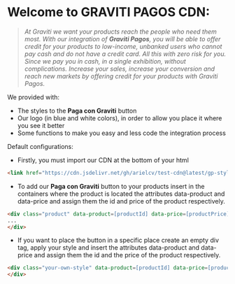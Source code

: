 # Welcome to GRAVITI PAGOS CDN:

> *At Graviti we want your products reach the people who need them most.
With our integration of **Graviti Pagos**, you will be able to offer credit for your products to low-income, unbanked users who cannot pay cash and do not have a credit card. All this with zero risk for you. Since we pay you in cash, in a single exhibition, without complications.
Increase your sales, increase your conversion and reach new markets by offering credit for your products with Graviti Pagos.*

We provided with:

- The styles to the **Paga con Graviti** button
- Our logo (in blue and white colors), in order to allow you place it where you see it better
- Some functions to make you easy and less code the integration process

Default configurations:

- Firstly, you must import our CDN at the bottom of your html

```html
<link href="https://cdn.jsdelivr.net/gh/arielcv/test-cdn@latest/gp-styles.css" rel="stylesheet">
```

- To add our **Paga con Graviti** button to your products insert in the containers where the product is located the attributes data-product and data-price and assign them the id and price of the product respectively.
  
```html
<div class="product" data-product=[productId] data-price=[productPrice]>
...
</div>
```

- If you want to place the button in a specific place create an empty div tag, apply your style and insert the attributes data-product and data-price and assign them the id and the price of the product respectively.

```html
<div class="your-own-style" data-product=[productId] data-price=[productPrice]>
</div>
```
